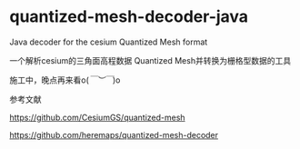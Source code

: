 # quantized-mesh-decoder-java
Java decoder for the cesium Quantized Mesh format

一个解析cesium的三角面高程数据 Quantized Mesh并转换为栅格型数据的工具

施工中，晚点再来看o(*￣︶￣*)o


参考文献

https://github.com/CesiumGS/quantized-mesh

https://github.com/heremaps/quantized-mesh-decoder


